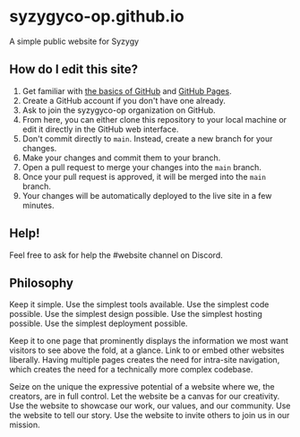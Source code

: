 # syzygyco-op.github.io

A simple public website for Syzygy

## How do I edit this site?

1. Get familiar with [the basics of GitHub](https://guides.github.com/activities/hello-world/) and [GitHub Pages](https://pages.github.com/).
1. Create a GitHub account if you don't have one already.
1. Ask to join the syzygyco-op organization on GitHub.
1. From here, you can either clone this repository to your local machine or edit it directly in the GitHub web interface.
1. Don't commit directly to `main`. Instead, create a new branch for your changes.
1. Make your changes and commit them to your branch.
1. Open a pull request to merge your changes into the `main` branch.
1. Once your pull request is approved, it will be merged into the `main` branch.
1. Your changes will be automatically deployed to the live site in a few minutes.

## Help!

Feel free to ask for help the #website channel on Discord.

## Philosophy

Keep it simple. Use the simplest tools available. Use the simplest code possible. Use the simplest design possible. Use the simplest hosting possible. Use the simplest deployment possible.

Keep it to one page that prominently displays the information we most want visitors to see above the fold, at a glance. Link to or embed other websites liberally. Having multiple pages creates the need for intra-site navigation, which creates the need for a technically more complex codebase.

Seize on the unique the expressive potential of a website where we, the creators, are in full control. Let the website be a canvas for our creativity. Use the website to showcase our work, our values, and our community. Use the website to tell our story. Use the website to invite others to join us in our mission.
